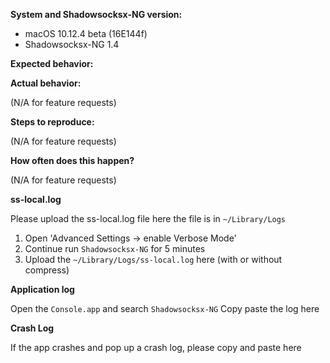 **System and Shadowsocksx-NG version:**

- macOS 10.12.4 beta (16E144f)
- Shadowsocksx-NG 1.4

**Expected behavior:**



**Actual behavior:**

(N/A for feature requests)

**Steps to reproduce:**

(N/A for feature requests)

**How often does this happen?**

(N/A for feature requests)

**ss-local.log**

Please upload the ss-local.log file here the file is in `~/Library/Logs`
1) Open 'Advanced Settings -> enable Verbose Mode'
2) Continue run `Shadowsocksx-NG` for 5 minutes
3) Upload the `~/Library/Logs/ss-local.log` here (with or without compress)

**Application log**

Open the `Console.app` and search `Shadowsocksx-NG`
Copy paste the log here

**Crash Log**

If the app crashes and pop up a crash log, please copy and paste here

